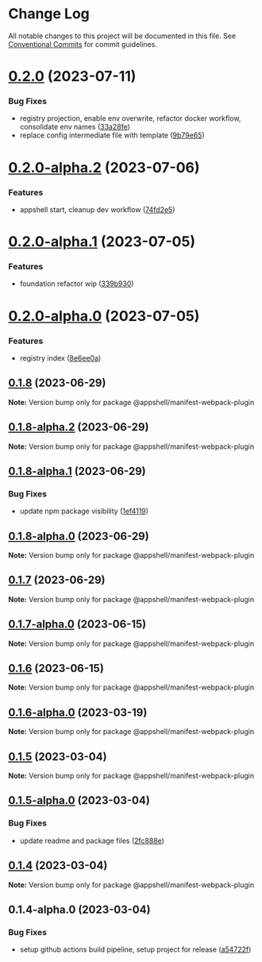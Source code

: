 # Change Log

All notable changes to this project will be documented in this file.
See [Conventional Commits](https://conventionalcommits.org) for commit guidelines.

# [0.2.0](https://github.com/navaris/appshell/compare/@appshell/manifest-webpack-plugin@0.2.0-alpha.2...@appshell/manifest-webpack-plugin@0.2.0) (2023-07-11)


### Bug Fixes

* registry projection, enable env overwrite, refactor docker workflow, consolidate env names ([33a28fe](https://github.com/navaris/appshell/commit/33a28fe76b58e05c5b6b6b33d4b402e52bb29e70))
* replace config intermediate file with template ([9b79e65](https://github.com/navaris/appshell/commit/9b79e65b355686a0cca273c89c7164bb031e8437))





# [0.2.0-alpha.2](https://github.com/navaris/appshell/compare/@appshell/manifest-webpack-plugin@0.2.0-alpha.1...@appshell/manifest-webpack-plugin@0.2.0-alpha.2) (2023-07-06)


### Features

* appshell start, cleanup dev workflow ([74fd2e5](https://github.com/navaris/appshell/commit/74fd2e5a5acd2415482268175c7f3f16cd7c93ec))





# [0.2.0-alpha.1](https://github.com/navaris/appshell/compare/@appshell/manifest-webpack-plugin@0.1.8...@appshell/manifest-webpack-plugin@0.2.0-alpha.1) (2023-07-05)


### Features

* foundation refactor wip ([339b930](https://github.com/navaris/appshell/commit/339b9306accaa9aba1712f3a0dee6c4cab7ed273))





# [0.2.0-alpha.0](https://github.com/navaris/appshell/compare/@appshell/manifest-webpack-plugin@0.1.8...@appshell/manifest-webpack-plugin@0.2.0-alpha.0) (2023-07-05)


### Features

* registry index ([8e6ee0a](https://github.com/navaris/appshell/commit/8e6ee0a6a377584efa2ee702168025f46108b8c5))





## [0.1.8](https://github.com/navaris/appshell/compare/@appshell/manifest-webpack-plugin@0.1.8-alpha.2...@appshell/manifest-webpack-plugin@0.1.8) (2023-06-29)

**Note:** Version bump only for package @appshell/manifest-webpack-plugin





## [0.1.8-alpha.2](https://github.com/navaris/appshell/compare/@appshell/manifest-webpack-plugin@0.1.7...@appshell/manifest-webpack-plugin@0.1.8-alpha.2) (2023-06-29)

**Note:** Version bump only for package @appshell/manifest-webpack-plugin






## [0.1.8-alpha.1](https://github.com/navaris/appshell/compare/@appshell/manifest-webpack-plugin@0.1.8-alpha.0...@appshell/manifest-webpack-plugin@0.1.8-alpha.1) (2023-06-29)


### Bug Fixes

* update npm package visibility ([1ef4119](https://github.com/navaris/appshell/commit/1ef411903dd038dfc781e8ce0700811e5460c903))





## [0.1.8-alpha.0](https://github.com/navaris/appshell/compare/@appshell/manifest-webpack-plugin@0.1.7-alpha.0...@appshell/manifest-webpack-plugin@0.1.8-alpha.0) (2023-06-29)

**Note:** Version bump only for package @appshell/manifest-webpack-plugin





## [0.1.7](https://github.com/navaris/appshell/compare/@appshell/manifest-webpack-plugin@0.1.7-alpha.0...@appshell/manifest-webpack-plugin@0.1.7) (2023-06-29)

**Note:** Version bump only for package @appshell/manifest-webpack-plugin





## [0.1.7-alpha.0](https://github.com/navaris/appshell/compare/@appshell/manifest-webpack-plugin@0.1.6...@appshell/manifest-webpack-plugin@0.1.7-alpha.0) (2023-06-15)

**Note:** Version bump only for package @appshell/manifest-webpack-plugin





## [0.1.6](https://github.com/navaris/appshell/compare/@appshell/manifest-webpack-plugin@0.1.5...@appshell/manifest-webpack-plugin@0.1.6) (2023-06-15)

**Note:** Version bump only for package @appshell/manifest-webpack-plugin





## [0.1.6-alpha.0](https://github.com/navaris/appshell/compare/@appshell/manifest-webpack-plugin@0.1.5...@appshell/manifest-webpack-plugin@0.1.6-alpha.0) (2023-03-19)

**Note:** Version bump only for package @appshell/manifest-webpack-plugin





## [0.1.5](https://github.com/navaris/appshell/compare/@appshell/manifest-webpack-plugin@0.1.5-alpha.0...@appshell/manifest-webpack-plugin@0.1.5) (2023-03-04)

**Note:** Version bump only for package @appshell/manifest-webpack-plugin





## [0.1.5-alpha.0](https://github.com/navaris/appshell/compare/@appshell/manifest-webpack-plugin@0.1.4...@appshell/manifest-webpack-plugin@0.1.5-alpha.0) (2023-03-04)


### Bug Fixes

* update readme and package files ([2fc888e](https://github.com/navaris/appshell/commit/2fc888eee8bd3881e5ce2ad0c3bee186f5c7d024))





## [0.1.4](https://github.com/navaris/appshell/compare/@appshell/manifest-webpack-plugin@0.1.4-alpha.0...@appshell/manifest-webpack-plugin@0.1.4) (2023-03-04)

**Note:** Version bump only for package @appshell/manifest-webpack-plugin





## 0.1.4-alpha.0 (2023-03-04)


### Bug Fixes

* setup github actions build pipeline, setup project for release ([a54722f](https://github.com/navaris/appshell/commit/a54722f3df28098593ec1bce3cc2def377ff531a))
